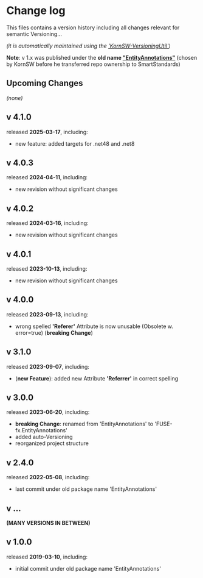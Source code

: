 # Change log
This files contains a version history including all changes relevant for semantic Versioning...

*(it is automatically maintained using the ['KornSW-VersioningUtil'](https://github.com/KornSW/VersioningUtil))*



**Note**: v 1.x was published under the **old name ["EntityAnnotations"](https://www.nuget.org/packages/EntityAnnotations)** (chosen by KornSW before he transferred repo ownership to SmartStandards)



## Upcoming Changes

*(none)*



## v 4.1.0
released **2025-03-17**, including:
 - new feature: added targets for .net48 and .net8



## v 4.0.3
released **2024-04-11**, including:
 - new revision without significant changes



## v 4.0.2
released **2024-03-16**, including:
 - new revision without significant changes



## v 4.0.1
released **2023-10-13**, including:
 - new revision without significant changes



## v 4.0.0
released **2023-09-13**, including:
 - wrong spelled **'Referer'** Attribute is now unusable (Obsolete w. error=true) (**breaking Change**)



## v 3.1.0
released **2023-09-07**, including:
 - (**new Feature**): added new Attribute **'Referrer'** in correct spelling



## v 3.0.0
released **2023-06-20**, including:
 - **breaking Change**: renamed from 'EntityAnnotations' to 'FUSE-fx.EntityAnnotations'
 - added auto-Versioning
 - reorganized project structure



## v 2.4.0

released **2022-05-08**, including:

- last commit under old package name 'EntityAnnotations'

  

## v ...

**(MANY VERSIONS IN BETWEEN)**



## v 1.0.0

released **2019-03-10**, including:

- initial commit under old package name 'EntityAnnotations'
